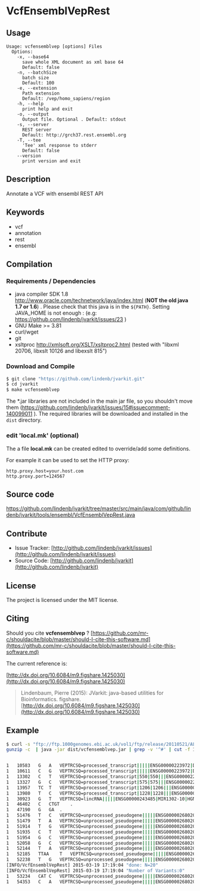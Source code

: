 # VcfEnsemblVepRest


## Usage

```
Usage: vcfensemblvep [options] Files
  Options:
    -x, --base64
      save whole XML document as xml base 64
      Default: false
    -n, --batchSize
      batch size
      Default: 100
    -e, --extension
      Path extension
      Default: /vep/homo_sapiens/region
    -h, --help
      print help and exit
    -o, --output
      Output file. Optional . Default: stdout
    -s, --server
      REST server
      Default: http://grch37.rest.ensembl.org
    -T, --tee
      'Tee' xml response to stderr
      Default: false
    --version
      print version and exit

```


## Description

Annotate a VCF with ensembl REST API


## Keywords

 * vcf
 * annotation
 * rest
 * ensembl


## Compilation

### Requirements / Dependencies

* java compiler SDK 1.8 http://www.oracle.com/technetwork/java/index.html (**NOT the old java 1.7 or 1.6**) . Please check that this java is in the `${PATH}`. Setting JAVA_HOME is not enough : (e.g: https://github.com/lindenb/jvarkit/issues/23 )
* GNU Make >= 3.81
* curl/wget
* git
* xsltproc http://xmlsoft.org/XSLT/xsltproc2.html (tested with "libxml 20706, libxslt 10126 and libexslt 815")


### Download and Compile

```bash
$ git clone "https://github.com/lindenb/jvarkit.git"
$ cd jvarkit
$ make vcfensemblvep
```

The *.jar libraries are not included in the main jar file, so you shouldn't move them (https://github.com/lindenb/jvarkit/issues/15#issuecomment-140099011 ).
The required libraries will be downloaded and installed in the `dist` directory.

### edit 'local.mk' (optional)

The a file **local.mk** can be created edited to override/add some definitions.

For example it can be used to set the HTTP proxy:

```
http.proxy.host=your.host.com
http.proxy.port=124567
```
## Source code 

[https://github.com/lindenb/jvarkit/tree/master/src/main/java/com/github/lindenb/jvarkit/tools/ensembl/VcfEnsemblVepRest.java
](https://github.com/lindenb/jvarkit/tree/master/src/main/java/com/github/lindenb/jvarkit/tools/ensembl/VcfEnsemblVepRest.java
)
## Contribute

- Issue Tracker: [http://github.com/lindenb/jvarkit/issues](http://github.com/lindenb/jvarkit/issues)
- Source Code: [http://github.com/lindenb/jvarkit](http://github.com/lindenb/jvarkit)

## License

The project is licensed under the MIT license.

## Citing

Should you cite **vcfensemblvep** ? [https://github.com/mr-c/shouldacite/blob/master/should-I-cite-this-software.md](https://github.com/mr-c/shouldacite/blob/master/should-I-cite-this-software.md)

The current reference is:

[http://dx.doi.org/10.6084/m9.figshare.1425030](http://dx.doi.org/10.6084/m9.figshare.1425030)

> Lindenbaum, Pierre (2015): JVarkit: java-based utilities for Bioinformatics. figshare.
> [http://dx.doi.org/10.6084/m9.figshare.1425030](http://dx.doi.org/10.6084/m9.figshare.1425030)




## Example

```bash
$ curl -s "ftp://ftp.1000genomes.ebi.ac.uk/vol1/ftp/release/20110521/ALL.chr1.phase1_release_v3.20101123.snps_indels_svs.genotypes.vcf.gz" |\
gunzip -c  | java -jar dist/vcfensemblvep.jar | grep -v '^#' | cut -f 1,2,4,5,8


1	10583	G	A	VEPTRCSQ=processed_transcript|||||ENSG00000223972|DDX11L1|HGNC|37102|1|ENST00000456328|A|SO:0001631,unprocessed_pseudogene|||||ENSG00000227232|WASH7P|HGNC|38034|-1|ENST00000488147|A|SO:0001632,unprocessed_pseudogene|||||ENSG00000227232|WASH7P|HGNC|38034|-1|ENST00000541675|A|SO:0001632,transcribed_unprocessed_pseudogene|||||ENSG00000223972|DDX11L1|HGNC|37102|1|ENST00000450305|A|SO:0001631,transcribed_unprocessed_pseudogene|||||ENSG00000223972|DDX11L1|HGNC|37102|1|ENST00000515242|A|SO:0001631,unprocessed_pseudogene|||||ENSG00000227232|WASH7P|HGNC|38034|-1|ENST00000538476|A|SO:0001632,transcribed_unprocessed_pseudogene|||||ENSG00000223972|DDX11L1|HGNC|37102|1|ENST00000518655|A|SO:0001631,unprocessed_pseudogene|||||ENSG00000227232|WASH7P|HGNC|38034|-1|ENST00000438504|A|SO:0001632,unprocessed_pseudogene|||||ENSG00000227232|WASH7P|HGNC|38034|-1|ENST00000423562|A|SO:0001632
1	10611	C	G	VEPTRCSQ=processed_transcript|||||ENSG00000223972|DDX11L1|HGNC|37102|1|ENST00000456328|G|SO:0001631,unprocessed_pseudogene|||||ENSG00000227232|WASH7P|HGNC|38034|-1|ENST00000488147|G|SO:0001632,unprocessed_pseudogene|||||ENSG00000227232|WASH7P|HGNC|38034|-1|ENST00000541675|G|SO:0001632,transcribed_unprocessed_pseudogene|||||ENSG00000223972|DDX11L1|HGNC|37102|1|ENST00000450305|G|SO:0001631,transcribed_unprocessed_pseudogene|||||ENSG00000223972|DDX11L1|HGNC|37102|1|ENST00000515242|G|SO:0001631,unprocessed_pseudogene|||||ENSG00000227232|WASH7P|HGNC|38034|-1|ENST00000538476|G|SO:0001632,transcribed_unprocessed_pseudogene|||||ENSG00000223972|DDX11L1|HGNC|37102|1|ENST00000518655|G|SO:0001631,unprocessed_pseudogene|||||ENSG00000227232|WASH7P|HGNC|38034|-1|ENST00000438504|G|SO:0001632,unprocessed_pseudogene|||||ENSG00000227232|WASH7P|HGNC|38034|-1|ENST00000423562|G|SO:0001632
1	13302	C	T	VEPTRCSQ=processed_transcript|550|550|||ENSG00000223972|DDX11L1|HGNC|37102|1|ENST00000456328|T|SO:0001792&SO:0001619,unprocessed_pseudogene|||||ENSG00000227232|WASH7P|HGNC|38034|-1|ENST00000488147|T|SO:0001632,unprocessed_pseudogene|||||ENSG00000227232|WASH7P|HGNC|38034|-1|ENST00000541675|T|SO:0001632,transcribed_unprocessed_pseudogene|342|342|||ENSG00000223972|DDX11L1|HGNC|37102|1|ENST00000450305|T|SO:0001792&SO:0001619,transcribed_unprocessed_pseudogene|543|543|||ENSG00000223972|DDX11L1|HGNC|37102|1|ENST00000515242|T|SO:0001792&SO:0001619,unprocessed_pseudogene|||||ENSG00000227232|WASH7P|HGNC|38034|-1|ENST00000538476|T|SO:0001632,transcribed_unprocessed_pseudogene|||||ENSG00000223972|DDX11L1|HGNC|37102|1|ENST00000518655|T|SO:0001627&SO:0001619,unprocessed_pseudogene|||||ENSG00000227232|WASH7P|HGNC|38034|-1|ENST00000438504|T|SO:0001632,unprocessed_pseudogene|||||ENSG00000227232|WASH7P|HGNC|38034|-1|ENST00000423562|T|SO:0001632
1	13327	G	C	VEPTRCSQ=processed_transcript|575|575|||ENSG00000223972|DDX11L1|HGNC|37102|1|ENST00000456328|C|SO:0001792&SO:0001619,unprocessed_pseudogene|||||ENSG00000227232|WASH7P|HGNC|38034|-1|ENST00000488147|C|SO:0001632,unprocessed_pseudogene|||||ENSG00000227232|WASH7P|HGNC|38034|-1|ENST00000541675|C|SO:0001632,transcribed_unprocessed_pseudogene|367|367|||ENSG00000223972|DDX11L1|HGNC|37102|1|ENST00000450305|C|SO:0001792&SO:0001619,transcribed_unprocessed_pseudogene|568|568|||ENSG00000223972|DDX11L1|HGNC|37102|1|ENST00000515242|C|SO:0001792&SO:0001619,unprocessed_pseudogene|||||ENSG00000227232|WASH7P|HGNC|38034|-1|ENST00000538476|C|SO:0001632,transcribed_unprocessed_pseudogene|||||ENSG00000223972|DDX11L1|HGNC|37102|1|ENST00000518655|C|SO:0001627&SO:0001619,unprocessed_pseudogene|||||ENSG00000227232|WASH7P|HGNC|38034|-1|ENST00000438504|C|SO:0001632,unprocessed_pseudogene|||||ENSG00000227232|WASH7P|HGNC|38034|-1|ENST00000423562|C|SO:0001632
1	13957	TC	T	VEPTRCSQ=processed_transcript|1206|1206|||ENSG00000223972|DDX11L1|HGNC|37102|1|ENST00000456328||SO:0001792&SO:0001619,unprocessed_pseudogene|||||ENSG00000227232|WASH7P|HGNC|38034|-1|ENST00000488147||SO:0001632,unprocessed_pseudogene|||||ENSG00000227232|WASH7P|HGNC|38034|-1|ENST00000541675||SO:0001632,transcribed_unprocessed_pseudogene|||||ENSG00000223972|DDX11L1|HGNC|37102|1|ENST00000450305||SO:0001632,transcribed_unprocessed_pseudogene|1199|1199|||ENSG00000223972|DDX11L1|HGNC|37102|1|ENST00000515242||SO:0001792&SO:0001619,unprocessed_pseudogene|||||ENSG00000227232|WASH7P|HGNC|38034|-1|ENST00000538476||SO:0001632,transcribed_unprocessed_pseudogene|1032|1032|||ENSG00000223972|DDX11L1|HGNC|37102|1|ENST00000518655||SO:0001792&SO:0001619,unprocessed_pseudogene|||||ENSG00000227232|WASH7P|HGNC|38034|-1|ENST00000438504||SO:0001632,unprocessed_pseudogene|||||ENSG00000227232|WASH7P|HGNC|38034|-1|ENST00000423562||SO:0001632
1	13980	T	C	VEPTRCSQ=processed_transcript|1228|1228|||ENSG00000223972|DDX11L1|HGNC|37102|1|ENST00000456328|C|SO:0001792&SO:0001619,unprocessed_pseudogene|||||ENSG00000227232|WASH7P|HGNC|38034|-1|ENST00000488147|C|SO:0001632,unprocessed_pseudogene|||||ENSG00000227232|WASH7P|HGNC|38034|-1|ENST00000541675|C|SO:0001632,transcribed_unprocessed_pseudogene|||||ENSG00000223972|DDX11L1|HGNC|37102|1|ENST00000450305|C|SO:0001632,transcribed_unprocessed_pseudogene|1221|1221|||ENSG00000223972|DDX11L1|HGNC|37102|1|ENST00000515242|C|SO:0001792&SO:0001619,unprocessed_pseudogene|||||ENSG00000227232|WASH7P|HGNC|38034|-1|ENST00000538476|C|SO:0001632,transcribed_unprocessed_pseudogene|1054|1054|||ENSG00000223972|DDX11L1|HGNC|37102|1|ENST00000518655|C|SO:0001792&SO:0001619,unprocessed_pseudogene|||||ENSG00000227232|WASH7P|HGNC|38034|-1|ENST00000438504|C|SO:0001632,unprocessed_pseudogene|||||ENSG00000227232|WASH7P|HGNC|38034|-1|ENST00000423562|C|SO:0001632
1	30923	G	T	VEPTRCSQ=lincRNA|||||ENSG00000243485|MIR1302-10|HGNC|38233|1|ENST00000473358|T|SO:0001627&SO:0001619,lincRNA|||||ENSG00000243485|MIR1302-10|HGNC|38233|1|ENST00000469289|T|SO:0001627&SO:0001619,unprocessed_pseudogene|||||ENSG00000227232|WASH7P|HGNC|38034|-1|ENST00000488147|T|SO:0001631,lincRNA|||||ENSG00000237613|FAM138A|HGNC|32334|-1|ENST00000417324|T|SO:0001632,miRNA|||||ENSG00000243485|MIR1302-10|HGNC|38233|1|ENST00000607096|T|SO:0001632,lincRNA|||||ENSG00000237613|FAM138A|HGNC|32334|-1|ENST00000461467|T|SO:0001632,unprocessed_pseudogene|||||ENSG00000227232|WASH7P|HGNC|38034|-1|ENST00000538476|T|SO:0001631,unprocessed_pseudogene|||||ENSG00000227232|WASH7P|HGNC|38034|-1|ENST00000438504|T|SO:0001631,unprocessed_pseudogene|||||ENSG00000227232|WASH7P|HGNC|38034|-1|ENST00000423562|T|SO:0001631
1	46402	C	CTGT	.
1	47190	G	GA	.
1	51476	T	C	VEPTRCSQ=unprocessed_pseudogene|||||ENSG00000268020|OR4G4P|HGNC|14822|1|ENST00000594647|C|SO:0001631,unprocessed_pseudogene|||||ENSG00000268020|OR4G4P|HGNC|14822|1|ENST00000606857|C|SO:0001631
1	51479	T	A	VEPTRCSQ=unprocessed_pseudogene|||||ENSG00000268020|OR4G4P|HGNC|14822|1|ENST00000594647|A|SO:0001631,unprocessed_pseudogene|||||ENSG00000268020|OR4G4P|HGNC|14822|1|ENST00000606857|A|SO:0001631
1	51914	T	G	VEPTRCSQ=unprocessed_pseudogene|||||ENSG00000268020|OR4G4P|HGNC|14822|1|ENST00000594647|G|SO:0001631,unprocessed_pseudogene|||||ENSG00000268020|OR4G4P|HGNC|14822|1|ENST00000606857|G|SO:0001631
1	51935	C	T	VEPTRCSQ=unprocessed_pseudogene|||||ENSG00000268020|OR4G4P|HGNC|14822|1|ENST00000594647|T|SO:0001631,unprocessed_pseudogene|||||ENSG00000268020|OR4G4P|HGNC|14822|1|ENST00000606857|T|SO:0001631
1	51954	G	C	VEPTRCSQ=unprocessed_pseudogene|||||ENSG00000268020|OR4G4P|HGNC|14822|1|ENST00000594647|C|SO:0001631,unprocessed_pseudogene|||||ENSG00000268020|OR4G4P|HGNC|14822|1|ENST00000606857|C|SO:0001631
1	52058	G	C	VEPTRCSQ=unprocessed_pseudogene|||||ENSG00000268020|OR4G4P|HGNC|14822|1|ENST00000594647|C|SO:0001631,unprocessed_pseudogene|||||ENSG00000268020|OR4G4P|HGNC|14822|1|ENST00000606857|C|SO:0001631
1	52144	T	A	VEPTRCSQ=unprocessed_pseudogene|||||ENSG00000268020|OR4G4P|HGNC|14822|1|ENST00000594647|A|SO:0001631,unprocessed_pseudogene|||||ENSG00000268020|OR4G4P|HGNC|14822|1|ENST00000606857|A|SO:0001631
1	52185	TTAA	T	VEPTRCSQ=unprocessed_pseudogene|||||ENSG00000268020|OR4G4P|HGNC|14822|1|ENST00000594647||SO:0001631,unprocessed_pseudogene|||||ENSG00000268020|OR4G4P|HGNC|14822|1|ENST00000606857||SO:0001631
1	52238	T	G	VEPTRCSQ=unprocessed_pseudogene|||||ENSG00000268020|OR4G4P|HGNC|14822|1|ENST00000594647|G|SO:0001631,unprocessed_pseudogene|||||ENSG00000268020|OR4G4P|HGNC|14822|1|ENST00000606857|G|SO:0001631
[INFO/VcfEnsemblVepRest] 2015-03-19 17:19:04 "done: N=20"
[INFO/VcfEnsemblVepRest] 2015-03-19 17:19:04 "Number of Variants:0"
1	53234	CAT	C	VEPTRCSQ=unprocessed_pseudogene|||||ENSG00000268020|OR4G4P|HGNC|14822|1|ENST00000594647||SO:0001627&SO:0001619,unprocessed_pseudogene|763|764|||ENSG00000268020|OR4G4P|HGNC|14822|1|ENST00000606857||SO:0001792&SO:0001619
1	54353	C	A	VEPTRCSQ=unprocessed_pseudogene|||||ENSG00000268020|OR4G4P|HGNC|14822|1|ENST00000594647|A|SO:0001627&SO:0001619,unprocessed_pseudogene|||||ENSG00000268020|OR4G4P|HGNC|14822|1|ENST00000606857|A|SO:0001632

```


